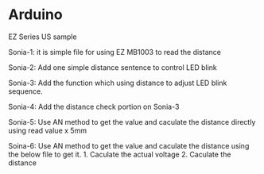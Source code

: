 # Arduino
EZ Series US sample

Sonia-1: it is simple file for using EZ MB1003 to read the distance

Sonia-2: Add one simple distance sentence to control LED blink

Sonia-3: Add the function which using distance to adjust LED blink sequence.

Sonia-4: Add the distance check portion on Sonia-3

Sonia-5: Use AN method to get the value and caculate the distance directly using read value x 5mm

Soina-6: Use AN method to get the value and caculate the distance using the below file to get it.
         1. Caculate the actual voltage
         2. Caculate the distance
